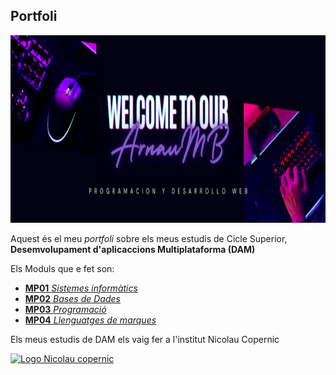 ## Portfoli
<img src="https://github.com/ArnauMB1992/Portfoli/blob/main/MODULOS/fotos%20readme/ArnauMB.png" height="300" width="1000">

Aquest és el meu *portfoli* sobre els meus estudis de Cicle Superior, **Desemvolupament d'aplicaccions Multiplataforma (DAM)**

Els Moduls que e fet son:
- [**MP01** *Sistemes informàtics*](https://github.com/ArnauMB1992/Portfoli/tree/main/MODULOS/MP01%20-%20Sistemes%20informàtics) 
- [**MP02** *Bases de Dades*](https://github.com/ArnauMB1992/Portfoli/tree/main/MODULOS/MP02%20-%20Bases%20de%20Dades)
- [**MP03** *Programació*](https://github.com/ArnauMB1992/Portfoli/tree/main/MODULOS/MP03%20-%20Programació)
- [**MP04** *Llenguatges de marques*](https://github.com/ArnauMB1992/Portfoli/tree/main/MODULOS/MP04%20-%20Llenguatges%20de%20marques)

Els meus estudis de DAM els vaig fer a l'institut Nicolau Copernic

[<img src="https://copernic.cat/images/logos/logo-header.png" alt="Logo Nicolau copernic" width="110">](https://copernic.cat)
